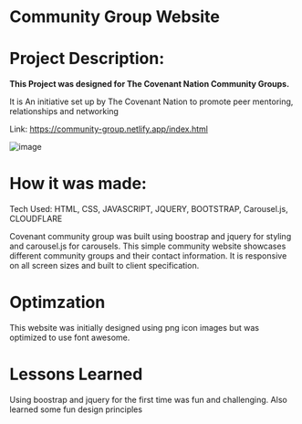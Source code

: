 # Community Group Website

# Project Description: 
**This Project was designed for The Covenant Nation Community Groups.** 

It is An initiative set up by The Covenant Nation to promote peer mentoring, relationships and networking

Link: https://community-group.netlify.app/index.html

![image](https://user-images.githubusercontent.com/49436342/187235795-7b3e184b-b5e8-480d-8bd4-b60807b6b73f.png)

# How it was made:
Tech Used: HTML, CSS, JAVASCRIPT, JQUERY, BOOTSTRAP, Carousel.js, CLOUDFLARE 

Covenant community group was built using boostrap and jquery for styling and carousel.js for carousels. This simple community website showcases different community groups and their contact information. It is responsive on all screen sizes and built to client specification. 

# Optimzation
This website was initially designed using png icon images but was optimized to use font awesome.

# Lessons Learned
Using boostrap and jquery for the first time was fun and challenging. Also learned some fun design principles
